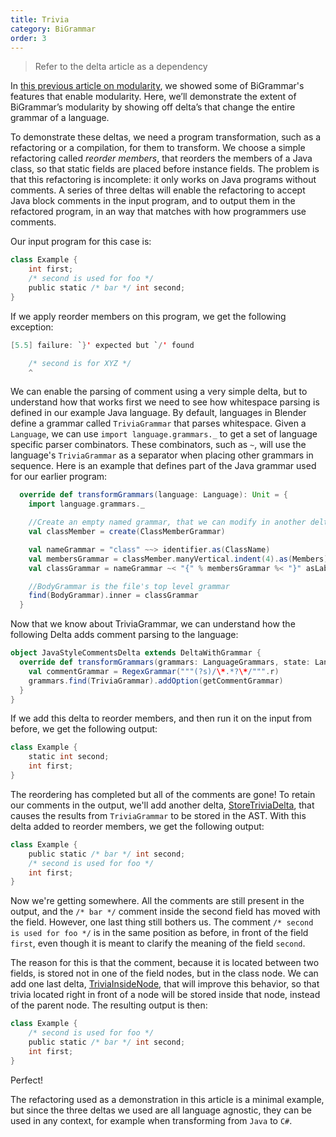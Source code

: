 ```yaml
---
title: Trivia
category: BiGrammar
order: 3
---
```


> Refer to the delta article as a dependency

In [this previous article on modularity](http://keyboarddrummer.github.io/Blender/grammar/modularity/), we showed some of BiGrammar's features that enable modularity. Here, we’ll demonstrate the extent of BiGrammar’s modularity by showing off delta’s that change the entire grammar of a language.

To demonstrate these deltas, we need a program transformation, such as a refactoring or a compilation, for them to transform. We choose a simple refactoring called _reorder members_, that reorders the members of a Java class, so that static fields are placed before instance fields. The problem is that this refactoring is incomplete: it only works on Java programs without comments. A series of three deltas will enable the refactoring to accept Java block comments in the input program, and to output them in the refactored program, in an way that matches with how programmers use comments.

Our input program for this case is:

```scala
class Example {
    int first;
    /* second is used for foo */
    public static /* bar */ int second;
}
```

If we apply reorder members on this program, we get the following exception:

```java
[5.5] failure: `}' expected but `/' found

    /* second is for XYZ */
    ^
```

We can enable the parsing of comment using a very simple delta, but to understand how that works first we need to see how whitespace parsing is defined in our example Java language. By default, languages in Blender define a grammar called `TriviaGrammar` that parses whitespace. Given a `Language`, we can use `import language.grammars._` to get a set of language specific parser combinators. These combinators, such as `~`, will use the language's `TriviaGrammar` as a separator when placing other grammars in sequence. Here is an example that defines part of the Java grammar used for our earlier program:

```scala
  override def transformGrammars(language: Language): Unit = {
    import language.grammars._

    //Create an empty named grammar, that we can modify in another delta.
    val classMember = create(ClassMemberGrammar) 

    val nameGrammar = "class" ~~> identifier.as(ClassName)
    val membersGrammar = classMember.manyVertical.indent(4).as(Members)
    val classGrammar = nameGrammar ~< "{" % membersGrammar %< "}" asLabelledNode Shape

    //BodyGrammar is the file's top level grammar
    find(BodyGrammar).inner = classGrammar 
  }
```

Now that we know about TriviaGrammar, we can understand how the following Delta adds comment parsing to the language:

```scala
object JavaStyleCommentsDelta extends DeltaWithGrammar {
  override def transformGrammars(grammars: LanguageGrammars, state: Language) = {
    val commentGrammar = RegexGrammar("""(?s)/\*.*?\*/""".r)
    grammars.find(TriviaGrammar).addOption(getCommentGrammar)
  }
}
```

If we add this delta to reorder members, and then run it on the input from before, we get the following output:

```scala
class Example {
    static int second;
    int first;
}
```

The reordering has completed but all of the comments are gone! To retain our comments in the output, we'll add another delta, [StoreTriviaDelta](https://github.com/keyboardDrummer/Blender/blob/master/src/main/scala/deltas/javac/trivia/StoreTriviaDelta.scala), that causes the results from `TriviaGrammar` to be stored in the AST. With this delta added to reorder members, we get the following output:

```scala
class Example {
    public static /* bar */ int second;
    /* second is used for foo */
    int first;
}
```

Now we're getting somewhere. All the comments are still present in the output, and the `/* bar */` comment inside the second field has moved with the field. However, one last thing still bothers us. The comment `/* second is used for foo */` is in the same position as before, in front of the field `first`, even though it is meant to clarify the meaning of the field `second`.

The reason for this is that the comment, because it is located between two fields, is stored not in one of the field nodes, but in the class node. We can add one last delta, [TriviaInsideNode](https://github.com/keyboardDrummer/Blender/blob/master/src/main/scala/deltas/javac/trivia/TriviaInsideNode.scala), that will improve this behavior, so that trivia located right in front of a node will be stored inside that node, instead of the parent node. The resulting output is then:

```scala
class Example {
    /* second is used for foo */
    public static /* bar */ int second;
    int first;
}
```

Perfect!

The refactoring used as a demonstration in this article is a minimal example, but since the three deltas we used are all language agnostic, they can be used in any context, for example when transforming from `Java` to `C#`.